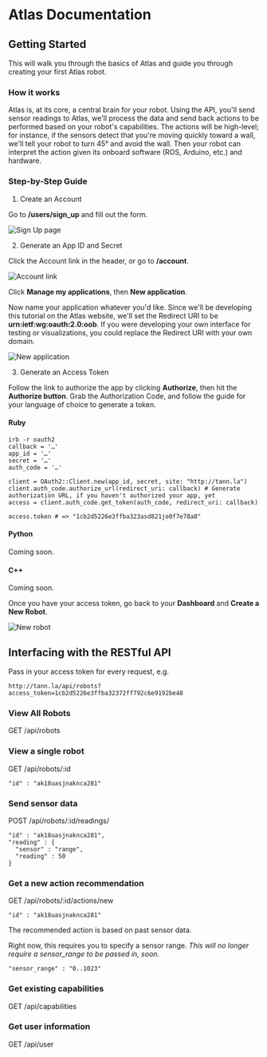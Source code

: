 Atlas Documentation
==========

## Getting Started

This will walk you through the basics of Atlas and guide you through creating your first Atlas robot.

### How it works

Atlas is, at its core, a central brain for your robot. Using the API, you'll send sensor readings to Atlas, we'll process the data and send back actions to be performed based on your robot's capabilities. The actions will be high-level; for instance, if the sensors detect that you're moving quickly toward a wall, we'll tell your robot to turn 45° and avoid the wall. Then your robot can interpret the action given its onboard software (ROS, Arduino, etc.) and hardware.

### Step-by-Step Guide

1. Create an Account

Go to **/users/sign_up** and fill out the form.

![Sign Up page](http://i45.tinypic.com/2ltitrr.jpg)

2. Generate an App ID and Secret

Click the Account link in the header, or go to **/account**.

![Account link](http://i47.tinypic.com/azb0cm.jpg)

Click **Manage my applications**, then **New application**.

Now name your application whatever you'd like. Since we'll be developing this tutorial on the Atlas website, we'll set the Redirect URI to be **urn:ietf:wg:oauth:2.0:oob**. If you were developing your own interface for testing or visualizations, you could replace the Redirect URI with your own domain.

![New application](http://i47.tinypic.com/34ybs5g.jpg)

3. Generate an Access Token

Follow the link to authorize the app by clicking **Authorize**, then hit the **Authorize button**. Grab the Authorization Code, and follow the guide for your language of choice to generate a token.

#### Ruby

    irb -r oauth2
    callback = '…'
    app_id = '…'
    secret = '…'
    auth_code = '…'
    
    client = OAuth2::Client.new(app_id, secret, site: "http://tann.la")
    client.auth_code.authorize_url(redirect_uri: callback) # Generate authorization URL, if you haven't authorized your app, yet
    access = client.auth_code.get_token(auth_code, redirect_uri: callback)
    
    access.token # => "1cb2d5226e3ffba323asd821jo0f7e78a8"

#### Python

Coming soon.

#### C++

Coming soon.

Once you have your access token, go back to your **Dashboard** and **Create a New Robot**.

![New robot](http://i50.tinypic.com/2z8ng52.jpg)

## Interfacing with the RESTful API

Pass in your access token for every request, e.g.

    http://tann.la/api/robots?access_token=1cb2d5226e3ffba32372ff792c6e9192be48

### View All Robots

GET /api/robots

### View a single robot

GET /api/robots/:id

    "id" : "ak18uasjnaknca281"

### Send sensor data

POST /api/robots/:id/readings/

    "id" : "ak18uasjnaknca281",
    "reading" : {
      "sensor" : "range",
      "reading" : 50
    }

### Get a new action recommendation

GET /api/robots/:id/actions/new

    "id" : "ak18uasjnaknca281"

The recommended action is based on past sensor data.

Right now, this requires you to specify a sensor range. *This will no longer require a sensor_range to be passed in, soon.*

    "sensor_range" : "0..1023"

### Get existing capabilities

GET /api/capabilities

### Get user information

GET /api/user
